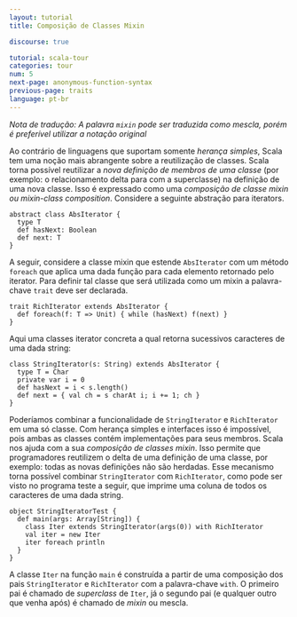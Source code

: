 ```yaml
---
layout: tutorial
title: Composição de Classes Mixin

discourse: true

tutorial: scala-tour
categories: tour
num: 5
next-page: anonymous-function-syntax
previous-page: traits
language: pt-br
---
```

_Nota de tradução: A palavra `mixin` pode ser traduzida como mescla, porém é preferível utilizar a notação original_

Ao contrário de linguagens que suportam somente _herança simples_, Scala tem uma noção mais abrangente sobre a reutilização de classes. Scala torna possível reutilizar a _nova definição de membros de uma classe_ (por exemplo: o relacionamento delta para com a superclasse) na definição de uma nova classe. Isso é expressado como uma _composição de classe mixin ou mixin-class composition_. Considere a seguinte abstração para iterators.
 
```tut
abstract class AbsIterator {
  type T
  def hasNext: Boolean
  def next: T
}
```
 
A seguir, considere a classe mixin que estende `AbsIterator` com um método `foreach` que aplica uma dada função para cada elemento retornado pelo iterator. Para definir tal classe que será utilizada como um mixin a palavra-chave `trait` deve ser declarada.
 
```tut
trait RichIterator extends AbsIterator {
  def foreach(f: T => Unit) { while (hasNext) f(next) }
}
```
 
Aqui uma classes iterator concreta a qual retorna sucessivos caracteres de uma dada string:
 
```tut
class StringIterator(s: String) extends AbsIterator {
  type T = Char
  private var i = 0
  def hasNext = i < s.length()
  def next = { val ch = s charAt i; i += 1; ch }
}
```
 
Poderíamos combinar a funcionalidade de `StringIterator` e `RichIterator` em uma só classe. Com herança simples e interfaces isso é impossível, pois ambas as classes contém implementações para seus membros. Scala nos ajuda com a sua _composição de classes mixin_. Isso permite que programadores reutilizem o delta de uma definição de uma classe, por exemplo: todas as novas definições não são herdadas. Esse mecanismo torna possível combinar `StringIterator` com `RichIterator`, como pode ser visto no programa teste a seguir, que imprime uma coluna de todos os caracteres de uma dada string.
 
```tut
object StringIteratorTest {
  def main(args: Array[String]) {
    class Iter extends StringIterator(args(0)) with RichIterator
    val iter = new Iter
    iter foreach println
  }
}
```
 
A classe `Iter` na função `main` é construída a partir de uma composição dos pais `StringIterator` e `RichIterator` com a palavra-chave `with`. O primeiro pai é chamado de _superclass_ de `Iter`, já o segundo pai (e qualquer outro que venha após) é chamado de _mixin_ ou mescla.